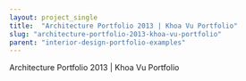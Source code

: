 ```yaml
---
layout: project_single
title:  "Architecture Portfolio 2013 | Khoa Vu Portfolio"
slug: "architecture-portfolio-2013-khoa-vu-portfolio"
parent: "interior-design-portfolio-examples"
---
```

Architecture Portfolio 2013 | Khoa Vu Portfolio